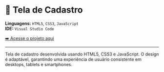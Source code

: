 # 📝 Tela de Cadastro

**Linguagens:** `HTML5`, `CSS3`, `JavaScript`  
**IDE:** `Visual Studio Code`

[➡️ Acesse o projeto aqui](https://carlossalustiano.github.io/tela-cadastro/)

---
Tela de cadastro desenvolvida usando HTML5, CSS3 e JavaScript. O design é adaptável, garantindo uma experiência de usuário consistente em desktops, tablets e smartphones.
